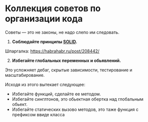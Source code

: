 # Коллекция советов по организации кода

Советы — это не законы, не надо слепо им следовать.

1. **Соблюдайте принципы [SOLID](https://ru.wikipedia.org/wiki/SOLID_(объектно-ориентированное_программирование)).**

  Шпаргалка: https://habrahabr.ru/post/208442/

2. **Избегайте глобальных переменных и обьявлений.**
  
  Это усложняет дебаг, скрытые зависимости, тестирование и масштабирование.
  
  Исходя из этого вытекает следующее:
  
  * Избегайте функций, сделайте ее методом.
  * Избегайте синглтонов, это обьектная обертка над глобальным обьект.
  * Избегайте статических вызово методов, это таже функция с префиксом ввиде класса
